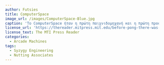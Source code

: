 ```yaml
---
author: Futsies
title: ComputerSpace
image_url: /images/ComputerSpace-Blue.jpg
caption: 'Το ComputerSpace ήταν η πρώτη παιχνιδομηχανή και η πρώτη προσπάθεια των Nutting Associates να εμπορευματοποιήσουν των βίντεο παιχνιδιών και των arcade. Ο τρόπος διεπαφής με την παιχνιδομηχανή ήταν απλοήκη, καθώς το παιχνίδι δεν ήταν απαιτητικο στα controls, και ο εξωτερικός σχεδιασμός του ήταν αρκετά "φουτουριστικός" για την εποχή του, πράγμα που θα έλκει αρκετά άτομα που τους ενδιαφέρει η επιστημονική φαντασία.'
license_url: 'https://thereader.mitpress.mit.edu/before-pong-there-was-computer-space/'
license_text: The MTI Press Reader
categories:
  - Arcade Machines
tags:
  - Syzygy Engineering
  - Nutting Associates
---
```

